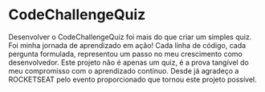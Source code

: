 # CodeChallengeQuiz
Desenvolver o CodeChallengeQuiz foi mais do que criar um simples quiz. Foi minha jornada de aprendizado em ação! Cada linha de código, cada pergunta formulada, representou um passo no meu crescimento como desenvolvedor. Este projeto não é apenas um quiz, é a prova tangível do meu compromisso com o aprendizado contínuo. Desde já agradeço a ROCKETSEAT pelo evento proporcionado que tornou este projeto possível.
